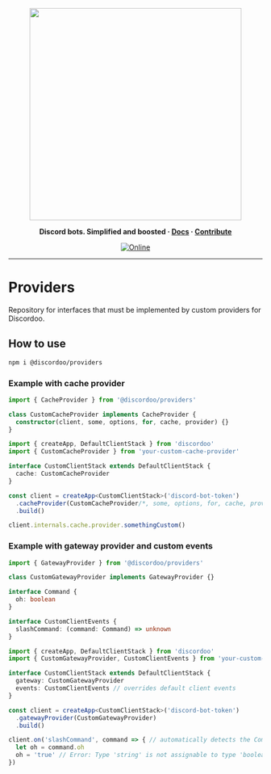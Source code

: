 <p align="center">
<img width="420" src="https://user-images.githubusercontent.com/44965055/130822621-fb3573ec-c7c4-483c-8d49-51d7a3e2e03b.png" alt="">
</p>

<p align="center">
  <b>
    Discord bots. Simplified and boosted
    <span> · </span>
    <a href="https://docs.discordoo.xyz/providers">Docs</a>
    <span> · </span>
    <a href="https://github.com/Discordoo/guide/blob/develop/CONTRIBUTING.md">Contribute</a>
  </b>
</p>

<p align="center">
  <a href="https://discord.gg/eHC8ynn2H3">
    <img 
      src="https://img.shields.io/discord/811663819721539674?color=7280DA&label=Discord&logo=discord&logoColor=white" 
      alt="Online"
    >
  </a>
</p>
<hr>

# Providers
Repository for interfaces that must be implemented by custom providers for Discordoo.

## How to use
```sh
npm i @discordoo/providers
```

### Example with cache provider
```ts
import { CacheProvider } from '@discordoo/providers'

class CustomCacheProvider implements CacheProvider {
  constructor(client, some, options, for, cache, provider) {}
}
```
```ts
import { createApp, DefaultClientStack } from 'discordoo'
import { CustomCacheProvider } from 'your-custom-cache-provider'

interface CustomClientStack extends DefaultClientStack {
  cache: CustomCacheProvider
}

const client = createApp<CustomClientStack>('discord-bot-token')
  .cacheProvider(CustomCacheProvider/*, some, options, for, cache, provider*/)
  .build()

client.internals.cache.provider.somethingCustom()
```
### Example with gateway provider and custom events
```ts
import { GatewayProvider } from '@discordoo/providers'

class CustomGatewayProvider implements GatewayProvider {}

interface Command {
  oh: boolean
}

interface CustomClientEvents {
  slashCommand: (command: Command) => unknown
}
```
```ts
import { createApp, DefaultClientStack } from 'discordoo'
import { CustomGatewayProvider, CustomClientEvents } from 'your-custom-gateway-provider'

interface CustomClientStack extends DefaultClientStack {
  gateway: CustomGatewayProvider
  events: CustomClientEvents // overrides default client events
}

const client = createApp<CustomClientStack>('discord-bot-token')
  .gatewayProvider(CustomGatewayProvider)
  .build()

client.on('slashCommand', command => { // automatically detects the Command type
  let oh = command.oh
  oh = 'true' // Error: Type 'string' is not assignable to type 'boolean'.
})
